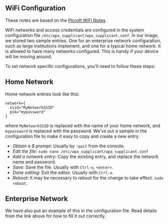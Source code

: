 WiFi Configuration
------------------

These notes are based on the [Picroft WiFi Notes](https://mycroft.ai/documentation/picroft/#connecting-picroft-to-a-wired-or-wifi-network).

WiFi networks and access credentials are configured in the system
configuration file `/etc/wpa_supplicant/wpa_supplicant.conf`.  In our
image, we stored two sample entries.  One for an enterprise network
configuration, such as large institutions implement, and one for
a typical home network.  It is allowed to have many networks
configured.  This is handy if your device will be moving around.

To set network specific configurations, you'll need to follow these
steps:

Home Network
------------

Home network entries look like this:

    network={
      ssid="MyNetworkSSID"
      psk="mypassword"
    }
    
where `MyNetworkSSID` is replaced with the name of your home
network, and `mypassword` is replaced with the password.
We've put a sample in the configuration file to make it easy
to copy and create a new entry.

- *Obtain a $ prompt*:  Usually by `:quit` from the console.
- *Edit the file*: `sudo nano /etc/wpa_supplicant/wpa_supplicant.conf`
- *Add a network entry*: Copy the existing entry, and replace the network name and password.
- *Save*: Save the file.  Usually with `Ctrl-o`, `<enter>`.
- *Done editing*: Exit the editor.  Usually with `Ctrl-x`.
- *Reboot*: It may be necessary to reboot for the change to take effect. `sudo reboot`.

Enterprise Network
------------------

We have also put an example of this in the configuration file. Read 
details from the link above for how to fill it out correctly.


